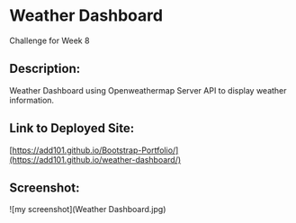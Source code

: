 # Weather Dashboard 
Challenge for Week 8

## Description:

Weather Dashboard using Openweathermap Server API to display weather information. 

## Link to Deployed Site:

[https://add101.github.io/Bootstrap-Portfolio/](https://add101.github.io/weather-dashboard/)

## Screenshot:

![my screenshot](Weather Dashboard.jpg)

